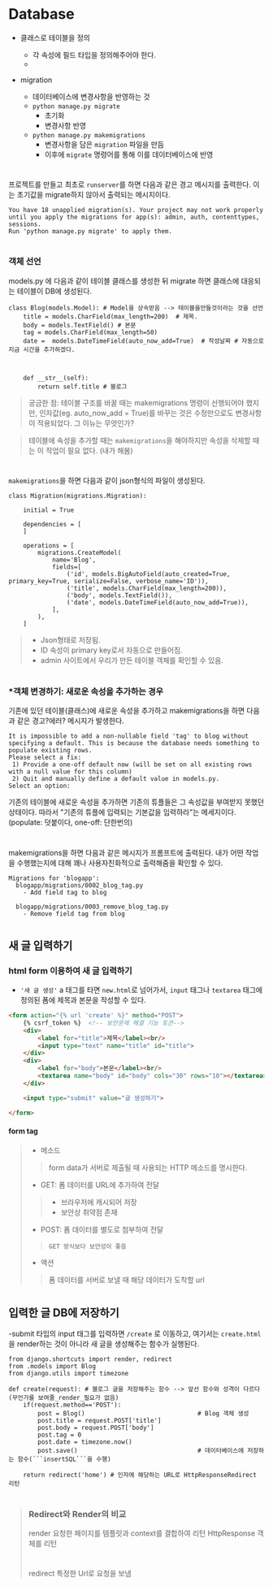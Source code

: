 Database
=========

- 클래스로 테이블을 정의
  - 각 속성에 필드 타입을 정의해주어야 한다. 
  - 


- migration
  - 데이터베이스에 변경사항을 반영하는 것 
  - ```python manage.py migrate```
    - 초기화
    - 변경사항 반영
  - ``` python manage.py makemigrations ```
    - 변경사항을 담은 ```migration``` 파일을 만듬
    - 이후에 ```migrate``` 명령어를 통해 이를 데이터베이스에 반영

#
프로젝트를 만들고 최초로  ```runserver```를 하면 다음과 같은 경고 메시지를 출력한다. 이는 초기값을 migrate하지 않아서 출력되는 메시지이다. 
```
You have 18 unapplied migration(s). Your project may not work properly until you apply the migrations for app(s): admin, auth, contenttypes, sessions.
Run 'python manage.py migrate' to apply them.
```


#
#
### 객체 선언
models.py 에 다음과 같이 테이블 클래스를 생성한 뒤 migrate 하면 클래스에 대응되는 테이블이 DB에 생성된다. 

```
class Blog(models.Model): # Model을 상속받음 --> 테이블을만들것이라는 것을 선언
    title = models.CharField(max_length=200)  # 제목.  
    body = models.TextField() # 본문 
    tag = models.CharField(max_length=50)
    date =  models.DateTimeField(auto_now_add=True)  # 작성날짜 # 자동으로 지금 시간을 추가하겠다. 
    


    def __str__(self):
        return self.title # 블로그 

```

> 궁금한 점: 테이블 구조를 바꿀 때는 makemigrations 명령이 선행되어야 했지만, 인자값(eg. auto_now_add = True)를 바꾸는 것은 수정만으로도 변경사항이 적용되었다. 그 이뉴는 무엇인가? 

> 테이블에 속성을 추가할 때는 ```makemigrations```을 해야하지만 속성을 삭제할 때는 이 작업이 필요 없다. (내가 해봄)

#
#
```makemigrations```을 하면 다음과 같이 json형식의 파일이 생성된다. 

```
class Migration(migrations.Migration):

    initial = True

    dependencies = [
    ]

    operations = [
        migrations.CreateModel(
            name='Blog',
            fields=[
                ('id', models.BigAutoField(auto_created=True, primary_key=True, serialize=False, verbose_name='ID')),
                ('title', models.CharField(max_length=200)),
                ('body', models.TextField()),
                ('date', models.DateTimeField(auto_now_add=True)),
            ],
        ),
    ]

```
> - Json형태로 저장됨. 
> - ID 속성이  primary key로서 자동으로 만들어짐.
> - admin 사이트에서 우리가 만든 테이블 객체를 확인할 수 있음. 

#

### *객체 변경하기: 새로운 속성을 추가하는 경우 

기존에 있던 테이블(클래스)에 새로운 속성을 추가하고 makemigrations을 하면 다음과 같은 경고?에러? 메시지가 발생한다. 

```
It is impossible to add a non-nullable field 'tag' to blog without specifying a default. This is because the database needs something to populate existing rows.
Please select a fix:
 1) Provide a one-off default now (will be set on all existing rows with a null value for this column)
 2) Quit and manually define a default value in models.py.
Select an option: 
```
  기존의 테이블에 새로운 속성을 추가하면 기존의 튜플들은 그 속성값을 부여받지 못했던 상태이다. 따라서 "기존의 튜플에 입력되는 기본값을 입력하라"는 메세지이다. 
(populate: 덧붙이다, one-off: 단한번의)


#
makemigrations을 하면 다음과 같은 메시지가 프롬프트에 출력된다. 내가 어떤 작업을 수행했는지에 대해 꽤나 사용자친화적으로 출력해줌을 확인할 수 있다. 

```
Migrations for 'blogapp':
  blogapp/migrations/0002_blog_tag.py
    - Add field tag to blog

  blogapp/migrations/0003_remove_blog_tag.py
    - Remove field tag from blog

```



#
#
#

## 새 글 입력하기 

### html form 이용하여 새 글 입력하기  

- ```'새 글 생성'``` a 태그를 타면 ```new.html```로 넘어가서, 
```input``` 태그나 ```textarea``` 태그에 정의된 폼에 제목과 본문을 작성할 수 있다. 

```html
<form action="{% url 'create' %}" method="POST">
    {% csrf_token %}  <!-- 보안문제 해결 기능 토큰-->
    <div>
        <label for="title">제목</label><br/>
        <input type="text" name="title" id="title">
    </div>
    <div>
        <label for="body">본문</label><br/>
        <textarea name="body" id="body" cols="30" rows="10"></textarea> 
    </div>

    <input type="submit" value="글 생성하기">

</form>
```

#### form tag 
> - 메소드
>>  form data가 서버로 제출될 때 사용되는 HTTP 메소드를 명시한다.
>  - GET: 폼 데이터를 URL에 추가하여 전달
>>   - 브라우저에 캐시되어 저장 
>>    - 보안상 취약점 존재 
> - POST: 폼 데이터를 별도로 첨부하여 전달 
>>     GET 방식보다 보안성이 좋음 
>
>- 액션 
>>  폼 데이터를 서버로 보낼 때 해당 데이터가 도착할 url

#
#

## 입력한 글 DB에 저장하기 
-submit 타입의 input 태그를 입력하면  ```/create``` 로 이동하고, 여기서는 ```create.html```을 render하는 것이 아니라 새 글을 생성해주는 함수가 실행된다. 


```
from django.shortcuts import render, redirect
from .models import Blog
from django.utils import timezone

def create(request): # 블로그 글을 저장해주는 함수 --> 앞선 함수와 성격이 다르다 (무언가를 보여줄_render_필요가 없음)
    if(request.method=='POST'):
        post = Blog()                               # Blog 객체 생성 
        post.title = request.POST['title']          
        post.body = request.POST['body']
        post.tag = 0
        post.date = timezone.now()
        post.save()                                 # 데이터베이스에 저장하는 함수(```insertSQL```을 수행)

    return redirect('home') # 인자에 해당하는 URL로 HttpResponseRedirect 리턴 
```
#
> ### Redirect와 Render의 비교 
> render
> 요청한 페이지를 템플릿과 context를 결합하여 리턴 
> HttpResponse 객체를 리턴
> # 
> redirect 
> 특정한 Url로 요청을 보냄 

